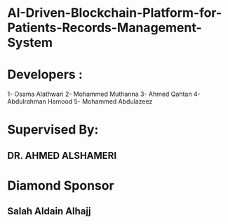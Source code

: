# AI-Driven-Blockchain-Platform-for-Patients-Records-Management-System

# Developers :
  1- Osama Alathwari
  2- Mohammed Muthanna
  3- Ahmed Qahtan
  4- Abdulrahman Hamood
  5- Mohammed Abdulazeez

# Supervised By:
  ## DR. AHMED ALSHAMERI

# Diamond Sponsor
  ## Salah Aldain Alhajj
